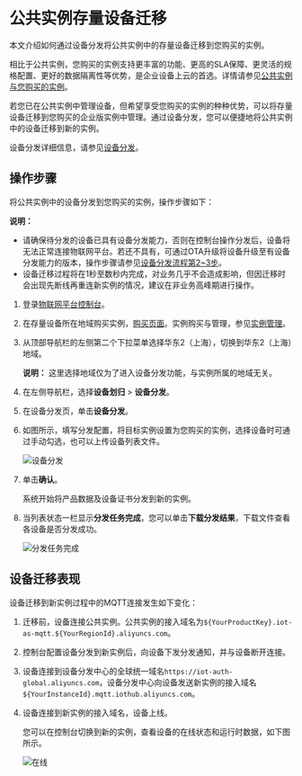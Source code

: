 # 公共实例存量设备迁移

本文介绍如何通过设备分发将公共实例中的存量设备迁移到您购买的实例。

相比于公共实例，您购买的实例支持更丰富的功能、更高的SLA保障、更灵活的规格配置、更好的数据隔离性等优势，是企业设备上云的首选。详情请参见[公共实例与您购买的实例](/cn.zh-CN/.mdsection_bks_kjn_7um)。

若您已在公共实例中管理设备，但希望享受您购买的实例的种种优势，可以将存量设备迁移到您购买的企业版实例中管理。通过设备分发，您可以便捷地将公共实例中的设备迁移到新的实例。

设备分发详细信息，请参见[设备分发](/cn.zh-CN/设备管理/设备划归/设备分发.md)。

## 操作步骤

将公共实例中的设备分发到您购买的实例，操作步骤如下：

**说明：**

-   请确保待分发的设备已具有设备分发能力，否则在控制台操作分发后，设备将无法正常连接物联网平台。若还不具有，可通过OTA升级将设备升级至有设备分发能力的版本，操作步骤请参见[设备分发流程第2~3步](/cn.zh-CN/设备管理/设备划归/设备分发.md)。
-   设备迁移过程将在1秒至数秒内完成，对业务几乎不会造成影响，但因迁移时会出现先断线再重连新实例的情况，建议在非业务高峰期进行操作。

1.  登录[物联网平台控制台](http://iot.console.aliyun.com/)。

2.  在存量设备所在地域购买实例，[购买页面](https://common-buy.aliyun.com/?commodityCode=iot_instc_public_cn)。实例购买与管理，参见[实例管理](/cn.zh-CN/.md)。

3.  从顶部导航栏的左侧第二个下拉菜单选择华东2（上海），切换到华东2（上海）地域。

    **说明：** 这里选择地域仅为了进入设备分发功能，与实例所属的地域无关。

4.  在左侧导航栏，选择**设备划归** \> **设备分发**。

5.  在设备分发页，单击**设备分发**。

6.  如图所示，填写分发配置，将目标实例设置为您购买的实例，选择设备时可通过手动勾选，也可以上传设备列表文件。

    ![设备分发](https://static-aliyun-doc.oss-cn-hangzhou.aliyuncs.com/assets/img/zh-CN/7257649951/p162292.png)

7.  单击**确认**。

    系统开始将产品数据及设备证书分发到新的实例。

8.  当列表状态一栏显示**分发任务完成**，您可以单击**下载分发结果**，下载文件查看各设备是否分发成功。

    ![分发任务完成](https://static-aliyun-doc.oss-cn-hangzhou.aliyuncs.com/assets/img/zh-CN/9257649951/p140808.png)


## 设备迁移表现

设备迁移到新实例过程中的MQTT连接发生如下变化：

1.  迁移前，设备连接公共实例。公共实例的接入域名为`${YourProductKey}.iot-as-mqtt.${YourRegionId}.aliyuncs.com`。
2.  控制台配置设备分发到新实例后，向设备下发分发通知，并与设备断开连接。
3.  设备连接到设备分发中心的全球统一域名`https://iot-auth-global.aliyuncs.com`，设备分发中心向设备发送新实例的接入域名`${YourInstanceId}.mqtt.iothub.aliyuncs.com`。
4.  设备连接到新实例的接入域名，设备上线。

    您可以在控制台切换到新的实例，查看设备的在线状态和运行时数据，如下图所示。

    ![在线](https://static-aliyun-doc.oss-cn-hangzhou.aliyuncs.com/assets/img/zh-CN/9257649951/p143812.png)


